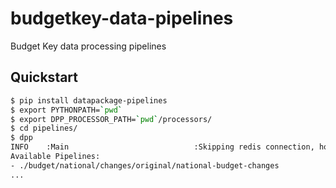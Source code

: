 # budgetkey-data-pipelines
Budget Key data processing pipelines

## Quickstart
```bash
$ pip install datapackage-pipelines
$ export PYTHONPATH=`pwd`
$ export DPP_PROCESSOR_PATH=`pwd`/processors/
$ cd pipelines/
$ dpp
INFO    :Main                            :Skipping redis connection, host:None, port:6379
Available Pipelines:
- ./budget/national/changes/original/national-budget-changes
...
```

